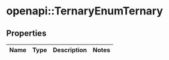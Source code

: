 # openapi::TernaryEnumTernary


## Properties
Name | Type | Description | Notes
------------ | ------------- | ------------- | -------------


